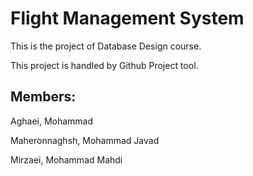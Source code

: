 # Flight Management System

This is the project of Database Design course.

This project is handled by Github Project tool.

## Members:

Aghaei, Mohammad

Maheronnaghsh, Mohammad Javad

Mirzaei, Mohammad Mahdi
